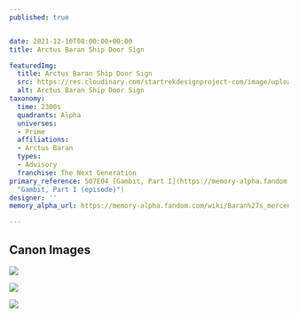 ```yaml
---
published: true


date: 2021-12-10T08:00:00+00:00
title: Arctus Baran Ship Door Sign

featuredImg:
  title: Arctus Baran Ship Door Sign
  src: https://res.cloudinary.com/startrekdesignproject-com/image/upload/v1639182376/ArctusBaran_ShipDoorSign.png
  alt: Arctus Baran Ship Door Sign
taxonomy:
  time: 2300s
  quadrants: Alpha
  universes:
  - Prime
  affiliations:
  - Arctus Baran
  types:
  - Advisory
  franchise: The Next Generation
primary_reference: S07E04 [Gambit, Part I](https://memory-alpha.fandom.com/wiki/Gambit,_Part_I_(episode)
  "Gambit, Part I (episode)")
designer: ''
memory_alpha_url: https://memory-alpha.fandom.com/wiki/Baran%27s_mercenary_vessel

---
```

## Canon Images

![](https://res.cloudinary.com/startrekdesignproject-com/image/upload/v1639182376/ArctusBaran_ShipDoorSign-TNG-Gambit-2.jpg)

![](https://res.cloudinary.com/startrekdesignproject-com/image/upload/v1639182376/ArctusBaran_ShipDoorSign-TNG-Gambit-4.jpg)

![](https://res.cloudinary.com/startrekdesignproject-com/image/upload/v1639182377/ArctusBaran_ShipDoorSign-TNG-Gambit-3.jpg)